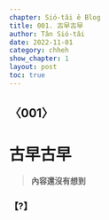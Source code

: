 ```yaml
---
chapter: Sió-tâi ê Blog
title: 001. 古早古早
author: Tân Sió-tâi
date: 2022-11-01
category: chheh
show_chapter: 1
layout: post
toc: true
---
```


## 〈001〉
# 古早古早
> **內容還沒有想到**



### 【?】

